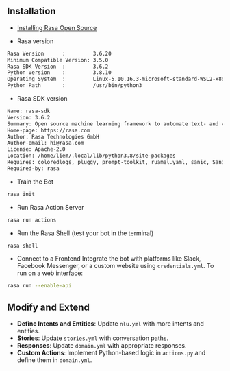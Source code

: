 ## Installation

- [Installing Rasa Open Source](https://rasa.com/docs/rasa/installation/installing-rasa-open-source)

* Rasa version

```bash
Rasa Version      :         3.6.20
Minimum Compatible Version: 3.5.0
Rasa SDK Version  :         3.6.2
Python Version    :         3.8.10
Operating System  :         Linux-5.10.16.3-microsoft-standard-WSL2-x86_64-with-glibc2.29
Python Path       :         /usr/bin/python3
```

- Rasa SDK version

```bash
Name: rasa-sdk
Version: 3.6.2
Summary: Open source machine learning framework to automate text- and voice-based conversations: NLU, dialogue management, connect to Slack, Facebook, and more - Create chatbots and voice assistants
Home-page: https://rasa.com
Author: Rasa Technologies GmbH
Author-email: hi@rasa.com
License: Apache-2.0
Location: /home/liem/.local/lib/python3.8/site-packages
Requires: coloredlogs, pluggy, prompt-toolkit, ruamel.yaml, sanic, Sanic-Cors, setuptools, typing-extensions, websockets, wheel
Required-by: rasa
```

- Train the Bot

```bash
rasa init
```

- Run Rasa Action Server

```bash
rasa run actions
```

- Run the Rasa Shell (test your bot in the terminal)

```bash
rasa shell
```

- Connect to a Frontend
  Integrate the bot with platforms like Slack, Facebook Messenger, or a custom website using `credentials.yml`. To run on a web interface:

```bash
rasa run --enable-api
```

## Modify and Extend

- **Define Intents and Entities**: Update `nlu.yml` with more intents and entities.
- **Stories**: Update `stories.yml` with conversation paths.
- **Responses**: Update `domain.yml` with appropriate responses.
- **Custom Actions**: Implement Python-based logic in `actions.py` and define them in `domain.yml`.
